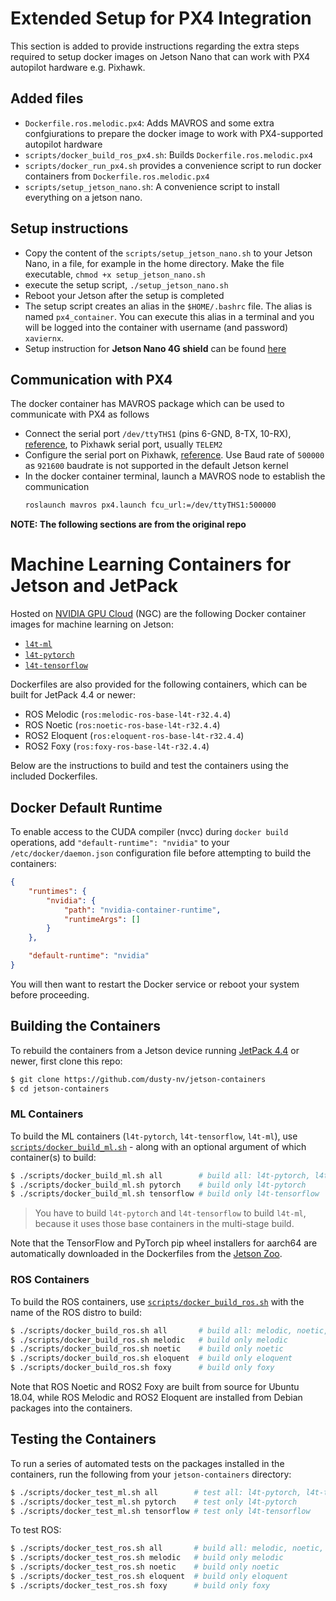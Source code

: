 # Extended Setup for PX4 Integration
This section is added to provide instructions regarding the extra steps required to setup docker images on Jetson Nano that can work with PX4 autopilot hardware e.g. Pixhawk.

## Added files
* `Dockerfile.ros.melodic.px4`: Adds MAVROS and some extra confgiurations to prepare the docker image to work with PX4-supported autopilot hardware
* `scripts/docker_build_ros_px4.sh`: Builds `Dockerfile.ros.melodic.px4`
* `scripts/docker_run_px4.sh` provides a convenience script to run docker containers from `Dockerfile.ros.melodic.px4`
* `scripts/setup_jetson_nano.sh`: A convenience script to install everything on a jetson nano.

## Setup instructions
* Copy the content of the `scripts/setup_jetson_nano.sh` to your Jetson Nano, in a file, for example in the home directory. Make the file executable, `chmod +x setup_jetson_nano.sh`
* execute the setup script, `./setup_jetson_nano.sh`
* Reboot your Jetson after the setup is completed
* The setup script creates an alias in the `$HOME/.bashrc` file. The alias is named `px4_container`. You can execute this alias in a terminal and you will be logged into the container with username (and password) `xaviernx`.
* Setup instruction for **Jetson Nano 4G shield** can be found [here ](https://github.com/phillipdavidstearns/simcom_wwan-setup)

## Communication with PX4
The docker container has MAVROS package which can be used to communicate with PX4 as follows
* Connect the serial port `/dev/ttyTHS1` (pins 6-GND, 8-TX, 10-RX), [reference](https://www.jetsonhacks.com/nvidia-jetson-nano-j41-header-pinout/), to Pixhawk serial port, usually `TELEM2`
* Configure the serial port on Pixhawk, [reference](https://docs.px4.io/master/en/companion_computer/pixhawk_companion.html#pixhawk-setup). Use Baud rate of `500000` as `921600` baudrate is not supported in the default Jetson kernel
* In the docker container terminal, launch a MAVROS node to establish the communication
    ```bash
    roslaunch mavros px4.launch fcu_url:=/dev/ttyTHS1:500000
    ```


**NOTE: The following sections are from the original repo**

# Machine Learning Containers for Jetson and JetPack

Hosted on [NVIDIA GPU Cloud](https://ngc.nvidia.com/catalog/containers?orderBy=modifiedDESC&query=L4T&quickFilter=containers&filters=) (NGC) are the following Docker container images for machine learning on Jetson:

* [`l4t-ml`](https://ngc.nvidia.com/catalog/containers/nvidia:l4t-ml)
* [`l4t-pytorch`](https://ngc.nvidia.com/catalog/containers/nvidia:l4t-pytorch)
* [`l4t-tensorflow`](https://ngc.nvidia.com/catalog/containers/nvidia:l4t-tensorflow)

Dockerfiles are also provided for the following containers, which can be built for JetPack 4.4 or newer:

* ROS Melodic (`ros:melodic-ros-base-l4t-r32.4.4`)
* ROS Noetic (`ros:noetic-ros-base-l4t-r32.4.4`)
* ROS2 Eloquent (`ros:eloquent-ros-base-l4t-r32.4.4`)
* ROS2 Foxy (`ros:foxy-ros-base-l4t-r32.4.4`)

Below are the instructions to build and test the containers using the included Dockerfiles.

## Docker Default Runtime

To enable access to the CUDA compiler (nvcc) during `docker build` operations, add `"default-runtime": "nvidia"` to your `/etc/docker/daemon.json` configuration file before attempting to build the containers:

``` json
{
    "runtimes": {
        "nvidia": {
            "path": "nvidia-container-runtime",
            "runtimeArgs": []
        }
    },

    "default-runtime": "nvidia"
}
```

You will then want to restart the Docker service or reboot your system before proceeding.

## Building the Containers

To rebuild the containers from a Jetson device running [JetPack 4.4](https://developer.nvidia.com/embedded/jetpack) or newer, first clone this repo:

``` bash
$ git clone https://github.com/dusty-nv/jetson-containers
$ cd jetson-containers
```

### ML Containers

To build the ML containers (`l4t-pytorch`, `l4t-tensorflow`, `l4t-ml`), use [`scripts/docker_build_ml.sh`](scripts/docker_build_ml.sh) - along with an optional argument of which container(s) to build: 

``` bash
$ ./scripts/docker_build_ml.sh all        # build all: l4t-pytorch, l4t-tensorflow, and l4t-ml
$ ./scripts/docker_build_ml.sh pytorch    # build only l4t-pytorch
$ ./scripts/docker_build_ml.sh tensorflow # build only l4t-tensorflow
```

> You have to build `l4t-pytorch` and `l4t-tensorflow` to build `l4t-ml`, because it uses those base containers in the multi-stage build.

Note that the TensorFlow and PyTorch pip wheel installers for aarch64 are automatically downloaded in the Dockerfiles from the [Jetson Zoo](https://elinux.org/Jetson_Zoo).

### ROS Containers

To build the ROS containers, use [`scripts/docker_build_ros.sh`](scripts/docker_build_ros.sh) with the name of the ROS distro to build:

``` bash
$ ./scripts/docker_build_ros.sh all       # build all: melodic, noetic, eloquent, foxy
$ ./scripts/docker_build_ros.sh melodic   # build only melodic
$ ./scripts/docker_build_ros.sh noetic    # build only noetic
$ ./scripts/docker_build_ros.sh eloquent  # build only eloquent
$ ./scripts/docker_build_ros.sh foxy      # build only foxy
```

Note that ROS Noetic and ROS2 Foxy are built from source for Ubuntu 18.04, while ROS Melodic and ROS2 Eloquent are installed from Debian packages into the containers.

## Testing the Containers

To run a series of automated tests on the packages installed in the containers, run the following from your `jetson-containers` directory:

``` bash
$ ./scripts/docker_test_ml.sh all        # test all: l4t-pytorch, l4t-tensorflow, and l4t-ml
$ ./scripts/docker_test_ml.sh pytorch    # test only l4t-pytorch
$ ./scripts/docker_test_ml.sh tensorflow # test only l4t-tensorflow
```

To test ROS:

``` bash
$ ./scripts/docker_test_ros.sh all       # build all: melodic, noetic, eloquent, foxy
$ ./scripts/docker_test_ros.sh melodic   # build only melodic
$ ./scripts/docker_test_ros.sh noetic    # build only noetic
$ ./scripts/docker_test_ros.sh eloquent  # build only eloquent
$ ./scripts/docker_test_ros.sh foxy      # build only foxy
```

